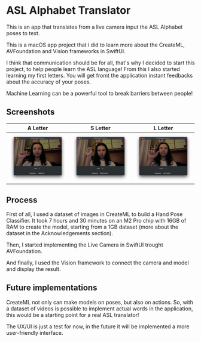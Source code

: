 # ASL Alphabet Translator
This is an app that translates from a live camera input the ASL Alphabet poses to text.

This is a macOS app project that i did to learn more about the CreateML, AVFoundation and Vision frameworks in SwiftUI.

I think that communication should be for all, that's why I decided to start this project, to help people learn the ASL language!
From this I also started learning my first letters.
You will get fromt the application instant feedbacks about the accuracy of your poses.

Machine Learning can be a powerful tool to break barriers between people!

## Screenshots
| **A Letter** | **S Letter** | **L Letter** |
|:---:|:---:|:---:|
|![A](https://github.com/bilegentile/ASL-Alphabet-Translator/blob/main/screenshots/A_screen.png) |![S](https://github.com/bilegentile/ASL-Alphabet-Translator/blob/main/screenshots/S_Letter.png) |![L](https://github.com/bilegentile/ASL-Alphabet-Translator/blob/main/screenshots/L_screen.png) |

## Process
First of all, I used a dataset of images in CreateML to build a Hand Pose Classifier. It took 7 hours and 30 minutes on an M2 Pro chip with 16GB of RAM to create the model, starting from a 1GB dataset (more about the dataset in the Acknowledgements section).

Then, I started implementing the Live Camera in SwiftUI trought AVFoundation.

And finally, I used the Vision framework to connect the camera and model and display the result.

## Future implementations
CreateML not only can make models on poses, but also on actions. So, with a dataset of videos is possible to implement actual words in the application, this would be a starting point for a real ASL translator!

The UX/UI is just a test for now, in the future it will be implemented a more user-friendly interface.
